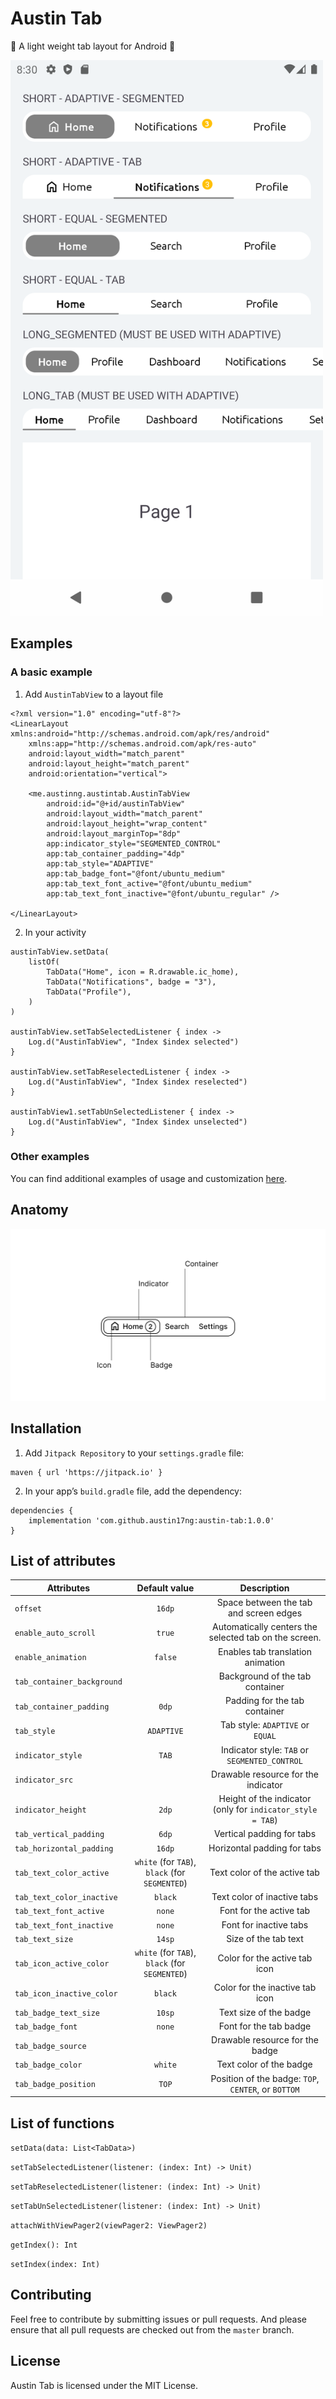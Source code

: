 # Austin Tab
:sheep:  A light weight tab layout for Android :sheep:

<img src="/images/examples.png" alt="drawing" width="500"/>

## Examples
### A basic example
1. Add `AustinTabView` to a layout file

```
<?xml version="1.0" encoding="utf-8"?>
<LinearLayout xmlns:android="http://schemas.android.com/apk/res/android"
    xmlns:app="http://schemas.android.com/apk/res-auto"
    android:layout_width="match_parent"
    android:layout_height="match_parent"
    android:orientation="vertical">
    
    <me.austinng.austintab.AustinTabView
        android:id="@+id/austinTabView"
        android:layout_width="match_parent"
        android:layout_height="wrap_content"
        android:layout_marginTop="8dp"
        app:indicator_style="SEGMENTED_CONTROL"
        app:tab_container_padding="4dp"
        app:tab_style="ADAPTIVE"
        app:tab_badge_font="@font/ubuntu_medium"
        app:tab_text_font_active="@font/ubuntu_medium"
        app:tab_text_font_inactive="@font/ubuntu_regular" />
        
</LinearLayout>
```

2. In your activity

```
austinTabView.setData(
    listOf(
        TabData("Home", icon = R.drawable.ic_home),
        TabData("Notifications", badge = "3"),
        TabData("Profile"),
    )
)

austinTabView.setTabSelectedListener { index ->
    Log.d("AustinTabView", "Index $index selected")
}

austinTabView.setTabReselectedListener { index ->
    Log.d("AustinTabView", "Index $index reselected")
}

austinTabView1.setTabUnSelectedListener { index ->
    Log.d("AustinTabView", "Index $index unselected")
}
```

### Other examples
You can find additional examples of usage and customization [here](app/src/main/java/me/austinng/austintab).

## Anatomy

![Anatomy](/images/anatomy.png "Anatomy")

## Installation

1. Add `Jitpack Repository` to your `settings.gradle` file:

```
maven { url 'https://jitpack.io' }
```

2. In your app’s `build.gradle` file, add the dependency:

```
dependencies {
	implementation 'com.github.austin17ng:austin-tab:1.0.0'
}
```

## List of attributes

| Attributes  | Default value | Description |
| ------------- |:-------------:|:-------------:|
| `offset`    | `16dp`     | Space between the tab and screen edges   |
| `enable_auto_scroll`     | `true`     | Automatically centers the selected tab on the screen.  |
|   `enable_animation`   |   `false`  |   Enables tab translation animation  |
|   `tab_container_background`   |     |    Background of the tab container |
|     `tab_container_padding` |  `0dp`   |   Padding for the tab container  |
|  `tab_style`    |  `ADAPTIVE`   | Tab style: `ADAPTIVE` or `EQUAL`    |
|     `indicator_style` |   `TAB`  | Indicator style: `TAB` or `SEGMENTED_CONTROL`    |
|    `indicator_src`  |     |    Drawable resource for the indicator|
|`indicator_height`|`2dp`|Height of the indicator (only for `indicator_style = TAB`)|
|`tab_vertical_padding`|`6dp`|Vertical padding for tabs|
|`tab_horizontal_padding`|`16dp`|Horizontal padding for tabs|
|`tab_text_color_active`|`white` (for `TAB`), `black` (for `SEGMENTED`)|Text color of the active tab|
|`tab_text_color_inactive`|`black`|Text color of inactive tabs|
|`tab_text_font_active`|`none`|Font for the active tab|
|`tab_text_font_inactive`|`none`|Font for inactive tabs|
|`tab_text_size`|`14sp`|Size of the tab text|
|`tab_icon_active_color`|`white` (for `TAB`), `black` (for `SEGMENTED`)|Color for the active tab icon|
|`tab_icon_inactive_color`|`black`|Color for the inactive tab icon|
|`tab_badge_text_size`|`10sp`|Text size of the badge|
|`tab_badge_font`|`none`|Font for the tab badge|
|`tab_badge_source`||Drawable resource for the badge|
|`tab_badge_color`|`white`|Text color of the badge|
|`tab_badge_position`|`TOP`|Position of the badge: `TOP`, `CENTER`, or `BOTTOM`|

## List of functions

`setData(data: List<TabData>)`

`setTabSelectedListener(listener: (index: Int) -> Unit)`

`setTabReselectedListener(listener: (index: Int) -> Unit)`

`setTabUnSelectedListener(listener: (index: Int) -> Unit)`

`attachWithViewPager2(viewPager2: ViewPager2)`

`getIndex(): Int`

`setIndex(index: Int)`

## Contributing

Feel free to contribute by submitting issues or pull requests. And please ensure that all pull requests are checked out from the `master` branch.

## License

Austin Tab is licensed under the MIT License.
